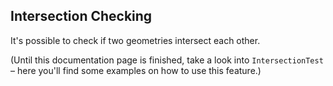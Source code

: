 ## Intersection Checking

It's possible to check if two geometries intersect each other.

(Until this documentation page is finished, take a look into `IntersectionTest` – here you'll find some examples on how to use this feature.)
